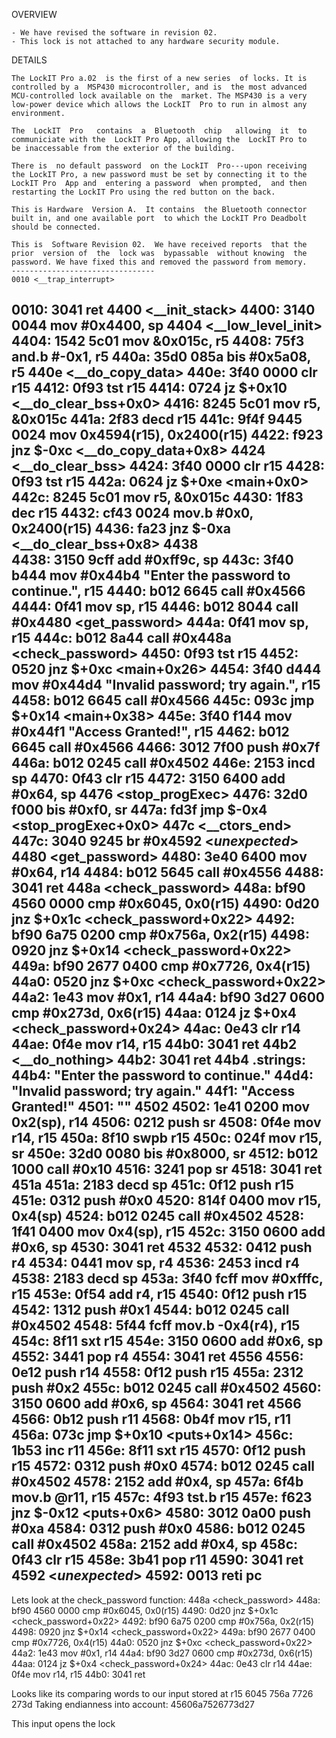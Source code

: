OVERVIEW

    - We have revised the software in revision 02.
    - This lock is not attached to any hardware security module.


DETAILS

    The LockIT Pro a.02  is the first of a new series  of locks. It is
    controlled by a  MSP430 microcontroller, and is  the most advanced
    MCU-controlled lock available on the  market. The MSP430 is a very
    low-power device which allows the LockIT  Pro to run in almost any
    environment.

    The  LockIT  Pro   contains  a  Bluetooth  chip   allowing  it  to
    communiciate with the  LockIT Pro App, allowing the  LockIT Pro to
    be inaccessable from the exterior of the building.

    There is  no default password  on the LockIT  Pro---upon receiving
    the LockIT Pro, a new password must be set by connecting it to the
    LockIT Pro  App and  entering a password  when prompted,  and then
    restarting the LockIT Pro using the red button on the back.
    
    This is Hardware  Version A.  It contains  the Bluetooth connector
    built in, and one available port  to which the LockIT Pro Deadbolt
    should be connected.

    This is  Software Revision 02.  We have received reports  that the
    prior  version of  the  lock was  bypassable  without knowing  the
    password. We have fixed this and removed the password from memory.
    --------------------------------
    0010 <__trap_interrupt>
0010:  3041           ret
4400 <__init_stack>
4400:  3140 0044      mov	#0x4400, sp
4404 <__low_level_init>
4404:  1542 5c01      mov	&0x015c, r5
4408:  75f3           and.b	#-0x1, r5
440a:  35d0 085a      bis	#0x5a08, r5
440e <__do_copy_data>
440e:  3f40 0000      clr	r15
4412:  0f93           tst	r15
4414:  0724           jz	$+0x10 <__do_clear_bss+0x0>
4416:  8245 5c01      mov	r5, &0x015c
441a:  2f83           decd	r15
441c:  9f4f 9445 0024 mov	0x4594(r15), 0x2400(r15)
4422:  f923           jnz	$-0xc <__do_copy_data+0x8>
4424 <__do_clear_bss>
4424:  3f40 0000      clr	r15
4428:  0f93           tst	r15
442a:  0624           jz	$+0xe <main+0x0>
442c:  8245 5c01      mov	r5, &0x015c
4430:  1f83           dec	r15
4432:  cf43 0024      mov.b	#0x0, 0x2400(r15)
4436:  fa23           jnz	$-0xa <__do_clear_bss+0x8>
4438 <main>
4438:  3150 9cff      add	#0xff9c, sp
443c:  3f40 b444      mov	#0x44b4 "Enter the password to continue.", r15
4440:  b012 6645      call	#0x4566 <puts>
4444:  0f41           mov	sp, r15
4446:  b012 8044      call	#0x4480 <get_password>
444a:  0f41           mov	sp, r15
444c:  b012 8a44      call	#0x448a <check_password>
4450:  0f93           tst	r15
4452:  0520           jnz	$+0xc <main+0x26>
4454:  3f40 d444      mov	#0x44d4 "Invalid password; try again.", r15
4458:  b012 6645      call	#0x4566 <puts>
445c:  093c           jmp	$+0x14 <main+0x38>
445e:  3f40 f144      mov	#0x44f1 "Access Granted!", r15
4462:  b012 6645      call	#0x4566 <puts>
4466:  3012 7f00      push	#0x7f
446a:  b012 0245      call	#0x4502 <INT>
446e:  2153           incd	sp
4470:  0f43           clr	r15
4472:  3150 6400      add	#0x64, sp
4476 <__stop_progExec__>
4476:  32d0 f000      bis	#0xf0, sr
447a:  fd3f           jmp	$-0x4 <__stop_progExec__+0x0>
447c <__ctors_end>
447c:  3040 9245      br	#0x4592 <_unexpected_>
4480 <get_password>
4480:  3e40 6400      mov	#0x64, r14
4484:  b012 5645      call	#0x4556 <getsn>
4488:  3041           ret
448a <check_password>
448a:  bf90 4560 0000 cmp	#0x6045, 0x0(r15)
4490:  0d20           jnz	$+0x1c <check_password+0x22>
4492:  bf90 6a75 0200 cmp	#0x756a, 0x2(r15)
4498:  0920           jnz	$+0x14 <check_password+0x22>
449a:  bf90 2677 0400 cmp	#0x7726, 0x4(r15)
44a0:  0520           jnz	$+0xc <check_password+0x22>
44a2:  1e43           mov	#0x1, r14
44a4:  bf90 3d27 0600 cmp	#0x273d, 0x6(r15)
44aa:  0124           jz	$+0x4 <check_password+0x24>
44ac:  0e43           clr	r14
44ae:  0f4e           mov	r14, r15
44b0:  3041           ret
44b2 <__do_nothing>
44b2:  3041           ret
44b4 .strings:
44b4: "Enter the password to continue."
44d4: "Invalid password; try again."
44f1: "Access Granted!"
4501: ""
4502 <INT>
4502:  1e41 0200      mov	0x2(sp), r14
4506:  0212           push	sr
4508:  0f4e           mov	r14, r15
450a:  8f10           swpb	r15
450c:  024f           mov	r15, sr
450e:  32d0 0080      bis	#0x8000, sr
4512:  b012 1000      call	#0x10
4516:  3241           pop	sr
4518:  3041           ret
451a <putchar>
451a:  2183           decd	sp
451c:  0f12           push	r15
451e:  0312           push	#0x0
4520:  814f 0400      mov	r15, 0x4(sp)
4524:  b012 0245      call	#0x4502 <INT>
4528:  1f41 0400      mov	0x4(sp), r15
452c:  3150 0600      add	#0x6, sp
4530:  3041           ret
4532 <getchar>
4532:  0412           push	r4
4534:  0441           mov	sp, r4
4536:  2453           incd	r4
4538:  2183           decd	sp
453a:  3f40 fcff      mov	#0xfffc, r15
453e:  0f54           add	r4, r15
4540:  0f12           push	r15
4542:  1312           push	#0x1
4544:  b012 0245      call	#0x4502 <INT>
4548:  5f44 fcff      mov.b	-0x4(r4), r15
454c:  8f11           sxt	r15
454e:  3150 0600      add	#0x6, sp
4552:  3441           pop	r4
4554:  3041           ret
4556 <getsn>
4556:  0e12           push	r14
4558:  0f12           push	r15
455a:  2312           push	#0x2
455c:  b012 0245      call	#0x4502 <INT>
4560:  3150 0600      add	#0x6, sp
4564:  3041           ret
4566 <puts>
4566:  0b12           push	r11
4568:  0b4f           mov	r15, r11
456a:  073c           jmp	$+0x10 <puts+0x14>
456c:  1b53           inc	r11
456e:  8f11           sxt	r15
4570:  0f12           push	r15
4572:  0312           push	#0x0
4574:  b012 0245      call	#0x4502 <INT>
4578:  2152           add	#0x4, sp
457a:  6f4b           mov.b	@r11, r15
457c:  4f93           tst.b	r15
457e:  f623           jnz	$-0x12 <puts+0x6>
4580:  3012 0a00      push	#0xa
4584:  0312           push	#0x0
4586:  b012 0245      call	#0x4502 <INT>
458a:  2152           add	#0x4, sp
458c:  0f43           clr	r15
458e:  3b41           pop	r11
4590:  3041           ret
4592 <_unexpected_>
4592:  0013           reti	pc
--------------------------------
Lets look at the check_password function:
  448a <check_password>
  448a:  bf90 4560 0000 cmp	#0x6045, 0x0(r15)
  4490:  0d20           jnz	$+0x1c <check_password+0x22>
  4492:  bf90 6a75 0200 cmp	#0x756a, 0x2(r15)
  4498:  0920           jnz	$+0x14 <check_password+0x22>
  449a:  bf90 2677 0400 cmp	#0x7726, 0x4(r15)
  44a0:  0520           jnz	$+0xc <check_password+0x22>
  44a2:  1e43           mov	#0x1, r14
  44a4:  bf90 3d27 0600 cmp	#0x273d, 0x6(r15)
  44aa:  0124           jz	$+0x4 <check_password+0x24>
  44ac:  0e43           clr	r14
  44ae:  0f4e           mov	r14, r15
  44b0:  3041           ret

Looks like its comparing words to our input stored at r15
6045 756a 7726 273d
Taking endianness into account:
45606a7526773d27

This input opens the lock